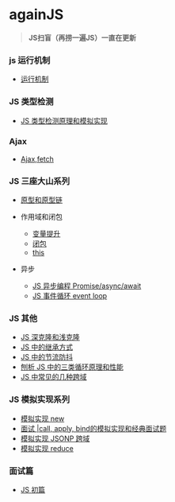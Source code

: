 # againJS
>__JS扫盲（再捞一遍JS）一直在更新__

<!-- ### 类型
  - [基本类型](https://github.com/lurenacm/againJS/blob/main/js/%E7%B1%BB%E5%9E%8B/%E5%9F%BA%E6%9C%AC%E7%B1%BB%E5%9E%8B.md)
  - [引用类型](https://github.com/lurenacm/againJS/blob/main/js/%E7%B1%BB%E5%9E%8B/%E5%BC%95%E7%94%A8%E7%B1%BB%E5%9E%8B.md)
  
### base
  - [你知道的JS😂](https://github.com/lurenacm/againJS/blob/main/js/base/base.md)


### JS 数组
* [JS数组](https://github.com/lurenacm/againJS/blob/main/js/%E6%95%B0%E7%BB%84/.md)

### JS 字符串
* [JS字符串](https://github.com/lurenacm/againJS/blob/main/js/%E5%AD%97%E7%AC%A6%E4%B8%B2/.md)

### JS 函数

* [JS函数](https://github.com/lurenacm/againJS/blob/main/js/%E5%87%BD%E6%95%B0/.md) -->

### js 运行机制
* [运行机制](https://github.com/lurenacm/againJS/issues/7)

### JS 类型检测
* [JS 类型检测原理和模拟实现](https://github.com/lurenacm/againJS/issues/12)

### Ajax
* [Ajax,fetch](https://github.com/lurenacm/againJS/issues/9)

### JS 三座大山系列
* [原型和原型链](https://github.com/lurenacm/againJS/issues/1)
 
* 作用域和闭包
  - [变量提升](https://github.com/lurenacm/againJS/issues/4)
  - [闭包](https://github.com/lurenacm/againJS/issues/2)
  - [this](https://github.com/lurenacm/againJS/issues/3)
 
* 异步
  - [JS 异步编程 Promise/async/await](https://github.com/lurenacm/againJS/issues/11)
  - [JS 事件循环 event loop](https://github.com/lurenacm/againJS/issues/10)

### JS 其他
  - [JS 深克隆和浅克隆](https://github.com/lurenacm/againJS/issues/)
  - [JS 中的继承方式](https://github.com/lurenacm/againJS/issues/15)
  - [JS 中的节流防抖](https://github.com/lurenacm/againJS/issues/16)
  - [刨析 JS 中的三类循环原理和性能](https://github.com/lurenacm/againJS/issues/18)
  - [JS 中常见的几种跨域](https://github.com/lurenacm/againJS/issues/20)
### JS 模拟实现系列
  - [模拟实现 new ](https://github.com/lurenacm/againJS/issues/14)
  - [面试 |call, apply, bind的模拟实现和经典面试题](https://github.com/lurenacm/againJS/issues/13)
  - [模拟实现 JSONP 跨域](https://github.com/lurenacm/againJS/issues/17)
  - [模拟实现 reduce](https://github.com/lurenacm/againJS/issues/19)


### 面试篇
* [JS 初篇](https://github.com/lurenacm/againJS/issues/5)
